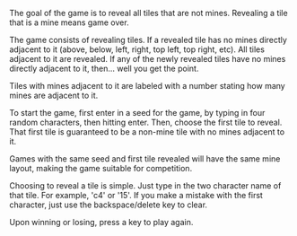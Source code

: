 The goal of the game is to reveal all tiles that are not mines. Revealing a tile that is a mine means game over.

The game consists of revealing tiles. If a revealed tile has no mines directly adjacent to it (above, below, left, right, top left, top right, etc). All tiles adjacent to it are revealed. If any of the newly revealed tiles have no mines directly adjacent to it, then... well you get the point.

Tiles with mines adjacent to it are labeled with a number stating how many mines are adjacent to it.

To start the game, first enter in a seed for the game, by typing in four random characters, then hitting enter. Then, choose the first tile to reveal. That first tile is guaranteed to be a non-mine tile with no mines adjacent to it.

Games with the same seed and first tile revealed will have the same mine layout, making the game suitable for competition.

Choosing to reveal a tile is simple. Just type in the two character name of that tile. For example, 'c4' or '15'. If you make a mistake with the first character, just use the backspace/delete key to clear.

Upon winning or losing, press a key to play again.
